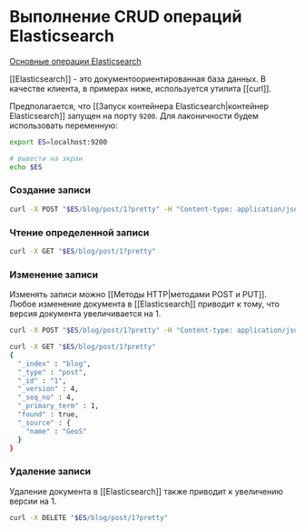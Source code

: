 # Выполнение CRUD операций Elasticsearch

[Основные операции Elasticsearch](https://habr.com/ru/post/280488/)

[[Elasticsearch]]  - это документоориентированная база данных. В качестве клиента, в примерах ниже, используется утилита  [[curl]].

Предполагается, что [[Запуск контейнера Elasticsearch|контейнер Elasticsearch]] запущен на порту `9200`. 
Для лаконичности будем использовать переменную:
```bash
export ES=localhost:9200

# вывести на экран
echo $ES
```

###  Создание записи

```bash
curl -X POST "$ES/blog/post/1?pretty" -H "Content-type: application/json" -d '{"name": "GeoS", "weight": 68}'
```

### Чтение определенной записи

```bash
curl -X GET "$ES/blog/post/1?pretty"
```


### Изменение записи
Изменять записи можно [[Методы HTTP|методами POST и PUT]]. Любое изменение документа в [[Elasticsearch]] приводит к тому, что версия документа увеличивается на 1.

```bash
curl -X POST "$ES/blog/post/1?pretty" -H "Content-type: application/json" -d '{"name": "GeoS", "weight": 68}'
```

```bash
curl -X GET "$ES/blog/post/1?pretty"
{
  "_index" : "blog",
  "_type" : "post",
  "_id" : "1",
  "_version" : 4,
  "_seq_no" : 4,
  "_primary_term" : 1,
  "found" : true,
  "_source" : {
    "name" : "GeoS"
  }
}

```

### Удаление записи

Удаление документа в [[Elasticsearch]] также приводит к увеличению версии на 1.

```bash
curl -X DELETE "$ES/blog/post/1?pretty"
```
